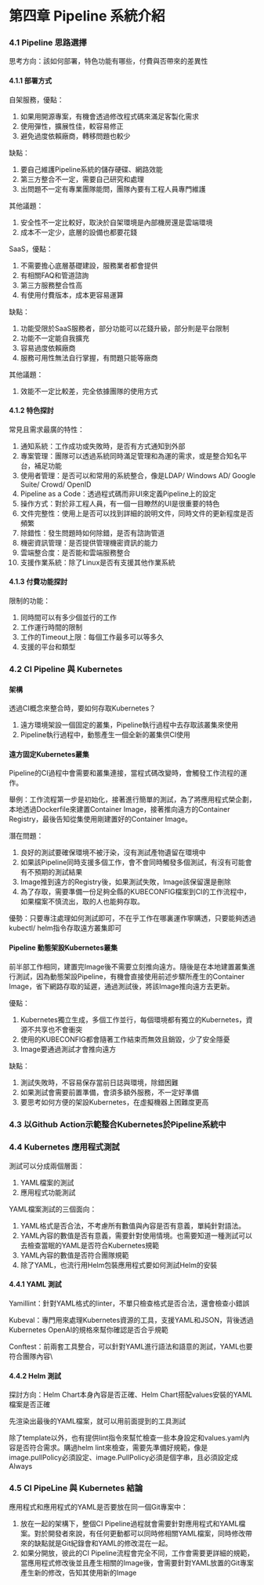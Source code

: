 # 第四章 Pipeline 系統介紹

### 4.1 Pipeline 思路選擇

思考方向：該如何部署，特色功能有哪些，付費與否帶來的差異性



#### 4.1.1 部署方式

自架服務，優點：

1. 如果用開源專案，有機會透過修改程式碼來滿足客製化需求
2. 使用彈性，擴展性佳，較容易修正
3. 避免過度依賴廠商，轉移問題也較少

缺點：

1. 要自己維護Pipeline系統的儲存硬碟、網路效能
2. 第三方整合不一定，需要自己研究和處理
3. 出問題不一定有專業團隊能問，團隊內要有工程人員專門維護

其他議題：

1. 安全性不一定比較好，取決於自架環境是內部機房還是雲端環境
2. 成本不一定少，底層的設備也都要花錢



SaaS，優點：

1. 不需要擔心底層基礎建設，服務業者都會提供
2. 有相關FAQ和管道諮詢
3. 第三方服務整合性高
4. 有使用付費版本，成本更容易運算

缺點：

1. 功能受限於SaaS服務者，部分功能可以花錢升級，部分則是平台限制
2. 功能不一定能自我擴充
3. 容易過度依賴廠商
4. 服務可用性無法自行掌握，有問題只能等廠商

其他議題：

1. 效能不一定比較差，完全依據團隊的使用方式



#### 4.1.2 特色探討

常見且需求最廣的特性：

1. 通知系統：工作成功或失敗時，是否有方式通知到外部
2. 專案管理：團隊可以透過系統同時滿足管理和為運的需求，或是整合知名平台，補足功能
3. 使用者管理：是否可以和常用的系統整合，像是LDAP/ Windows AD/ Google Suite/ Crowd/ OpenID
4. Pipeline as a Code：透過程式碼而非UI來定義Pipeline上的設定
5. 操作方式：對於非工程人員，有一個一目瞭然的UI是很重要的特色
6. 文件完整性：使用上是否可以找到詳細的說明文件，同時文件的更新程度是否頻繁
7. 除錯性：發生問題時如何除錯，是否有諮詢管道
8. 機密資訊管理：是否提供管理機密資訊的能力
9. 雲端整合度：是否能和雲端服務整合
10. 支援作業系統：除了Linux是否有支援其他作業系統



#### 4.1.3 付費功能探討

限制的功能：

1. 同時間可以有多少個並行的工作
2. 工作運行時間的限制
3. 工作的Timeout上限：每個工作最多可以等多久
4. 支援的平台和類型



### 4.2 CI Pipeline 與 Kubernetes

#### 架構

透過CI概念來整合時，要如何存取Kubernetes？

1. 遠方環境架設一個固定的叢集，Pipeline執行過程中去存取該叢集來使用
2. Pipeline執行過程中，動態產生一個全新的叢集供CI使用



#### 遠方固定Kubernetes叢集

Pipeline的CI過程中會需要和叢集連接，當程式碼改變時，會觸發工作流程的運作。

舉例：工作流程第一步是初始化，接著進行簡單的測試，為了將應用程式榮企劃，本地透過Dockerfile來建置Container Image，接著推向遠方的Container Registry，最後告知從集使用剛建置好的Container Image。

潛在問題：

1. 良好的測試要確保環境不被汙染，沒有測試產物遺留在環境中
2. 如果該Pipeline同時支援多個工作，會不會同時觸發多個測試，有沒有可能會有不預期的測試結果
3. Image推到遠方的Registry後，如果測試失敗，Image該保留還是刪除
4. 為了存取，需要準備一份足夠全縣的KUBECONFIG檔案到CI的工作流程中，如果檔案不慎流出，取的人也能夠存取。

優勢：只要專注處理如何測試即可，不在乎工作在哪裏運作寧購透，只要能夠透過kubectl/ helm指令存取遠方叢集即可



#### Pipeline 動態架設Kubernetes叢集

前半部工作相同，建置完Image後不需要立刻推向遠方。隨後是在本地建置叢集進行測試，因為動態架設Pipeline，有機會直接使用前述步驟所產生的Container Image，省下網路存取的延遲，通過測試後，將該Image推向遠方去更新。

優點：

1. Kubernetes獨立生成，多個工作並行，每個環境都有獨立的Kubernetes，資源不共享也不會衝突
2. 使用的KUBECONFIG都會隨著工作結束而無效且銷毀，少了安全隱憂
3. Image要通過測試才會推向遠方

缺點：

1. 測試失敗時，不容易保存當前日誌與環境，除錯困難
2. 如果測試會需要前置準備，會須多額外服務，不一定好準備
3. 要思考如何方便的架設Kubernetes，在虛擬機器上困難度更高



### 4.3 以Github Action示範整合Kubernetes於Pipeline系統中



### 4.4 Kubernetes 應用程式測試

測試可以分成兩個層面：

1. YAML檔案的測試
2. 應用程式功能測試



YAML檔案測試的三個面向：

1. YAML格式是否合法，不考慮所有數值與內容是否有意義，單純針對語法。
2. YAML內容的數值是否有意義，需要針對使用情境。也需要知道一種測試可以去檢查當眠的YAML是否符合Kubernetes規範
3. YAML內容的數值是否符合團隊規範
4. 除了YAML，也流行用Helm包裝應用程式要如何測試Helm的安裝



#### 4.4.1 YAML 測試

Yamillint：針對YAML格式的linter，不單只檢查格式是否合法，還會檢查小錯誤

Kubeval：專門用來處理Kubernetes資源的工具，支援YAML和JSON，背後透過Kubernetes OpenAI的規格來幫你確認是否合乎規範

Conftest：前兩套工具整合，可以針對YAML進行語法和語意的測試，YAML也要符合團隊內容\



#### 4.4.2 Helm 測試

探討方向：Helm Chart本身內容是否正確、Helm Chart搭配values安裝的YAML檔案是否正確

先渲染出最後的YAML檔案，就可以用前面提到的工具測試



除了template以外，也有提供lint指令來幫忙檢查一些本身設定和values.yaml內容是否符合需求。購過helm lint來檢查，需要先準備好規範，像是image.pullPolicy必須設定、image.PullPolicy必須是個字串，且必須設定成Always



### 4.5 CI PipeLine 與 Kubernetes 結論

應用程式和應用程式的YAML是否要放在同一個Git專案中：

1. 放在一起的架構下，整個CI Pipeline過程就會需要針對應用程式和YAML檔案。對於開發者來說，有任何更動都可以同時修相關YAML檔案，同時修改帶來的缺點就是Git紀錄會和YAML的修改混在一起。
2. 如果分開放，彼此的CI Pipeline流程會完全不同，工作會需要更詳細的規範，當應用程式修改後並且產生相關的Image後，會需要針對YAML放置的Git專案產生新的修改，告知其使用新的Image



